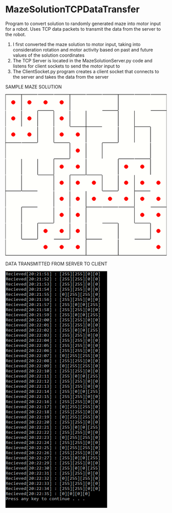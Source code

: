 # MazeSolutionTCPDataTransfer
Program to convert solution to randomly generated maze into motor input for a robot. Uses TCP data packets to transmit the data from the server to the robot.


1. I first converted the maze solution to motor input, taking into consideration rotation and motor activity based on past and future values of the solution coordinates
1. The TCP Server is located in the MazeSolutionServer.py code and listens for client sockets to send the motor input to
1. The ClientSocket.py program creates a client socket that connects to the server and takes the data from the server

SAMPLE MAZE SOLUTION

![Project diagram](examplemazesolution.png)

DATA TRANSMITTED FROM SERVER TO CLIENT

![Project diagram](tcpdata.png)
